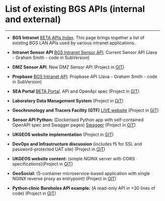 # List of existing BGS APIs (internal and external)

---

*  **BGS Intranet** [BETA APIs Index](http://bgsbeta/scripts/APIs/). This page brings together a list of existing BGS LAN APIs used by various intranet applications.

*  **Intranet Sensor API** [BGS Intranet Sensor API](http://nercbgskwjava2:8080/JavaApps/sensor). Current Sensor API (Java - Graham Smith - code in SubVersion)

*  **DMZ Sensor API**. New DMZ Sensor API (Project in [GIT](https://kwvmxgit.ad.nerc.ac.uk/sensors))

*  **Propbase** [BGS Intranet API](http://nercbgskwjava2:8080/JavaApps/Propbase). Propbase API (Java - Graham Smith - code in SubVersion)

*  **SEA Portal** [BETA Portal](http://bgskwjava4:8080/sea/). API and OpenApi spec (Project in [GIT](https://kwvmxgit.ad.nerc.ac.uk/java-web/seas-portal/))

*  **Laboratory Data Management System** (Project in [GIT](https://kwvmxgit.ad.nerc.ac.uk/database/laboratory-data-management-system))

*  **Geochronology and Tracers Facility (GTF)** [LIVE website](https://www.bgs.ac.uk/sciencefacilities/laboratories/geochemistry/gtf/search/) (Project in [GIT](https://kwvmxgit.ad.nerc.ac.uk/java-web/gtf/uk.ac.bgs.gtf))

*  **Sensor API Python:** (Dockerised Python app with self-contained OpenAPI spec and Swagger pages) [Swagger](http://hwl-sensor-api.bgslcdevops.test:8080/swagger) (Project in [GIT](https://kwvmxgit.ad.nerc.ac.uk/sensors/sensor-api/sensor-api-python))

*  **UKGEOS website implementation** (Project in [GIT](https://kwvmxgit.ad.nerc.ac.uk/ukgeos-website/ukgeos-website-implementation/))

*  **DevOps and Infrastructure discussion** (includes f5 for SSL and password-protected UAT site) (Project in [GIT](https://kwvmxgit.ad.nerc.ac.uk/ukgeos-website/ukgeos-website-implementation/wikis/infrastructure-and-devops))

*  **UKGEOS website content:**  (simple NGINX server with CORS specifications)(Project in [GIT](https://kwvmxgit.ad.nerc.ac.uk/ukgeos-website/ukgeos-website-content/blob/develop/etc_nginx_confd/default.conf))

*  **GeoSocial:** (5-container microservice-based application with single NGINX reverse proxy as entrypoint) (Project in [GIT](https://kwvmxgit.ad.nerc.ac.uk/geosocial/web-app))

*  **Python clinic Boreholes API example:** (A read-only API in <30 lines of code) (Project in [GIT](https://github.com/BritishGeologicalSurvey/python-clinic/blob/master/edinburgh_materials/flask-demo/endpoint.py))
